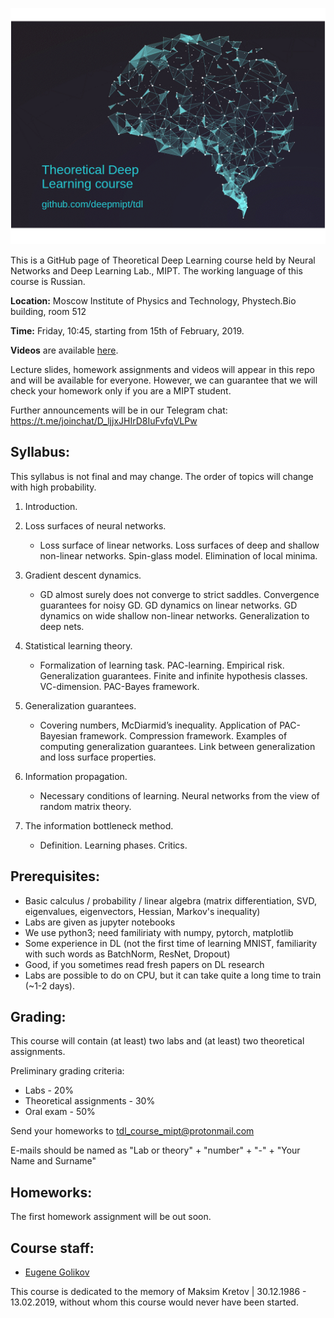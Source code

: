 ![TDL logo](/banner2.gif)

This is a GitHub page of Theoretical Deep Learning course held by Neural Networks and Deep Learning Lab., MIPT. The working language of this course is Russian.

**Location:** Moscow Institute of Physics and Technology, Phystech.Bio building, room 512

**Time:** Friday, 10:45, starting from 15th of February, 2019.

**Videos** are available [here](https://www.youtube.com/playlist?list=PLt1IfGj6-_-dMa3Ff8mwjq1yOGijJ89Wa).

Lecture slides, homework assignments and videos will appear in this repo and will be available for everyone. However, we can guarantee that we will check your homework only if you are a MIPT student.

Further announcements will be in our Telegram chat: https://t.me/joinchat/D_ljjxJHIrD8IuFvfqVLPw

## Syllabus:

This syllabus is not final and may change. The order of topics will change with high probability.

1. Introduction.

2. Loss surfaces of neural networks.
    * Loss surface of linear networks. Loss surfaces of deep and shallow non-linear networks. Spin-glass model. Elimination of local minima.

3. Gradient descent dynamics.
    * GD almost surely does not converge to strict saddles. Convergence guarantees for noisy GD. GD dynamics on linear networks. GD dynamics on wide shallow non-linear networks. Generalization to deep nets.

4. Statistical learning theory.
    * Formalization of learning task. PAC-learning. Empirical risk. Generalization guarantees. Finite and infinite hypothesis classes. VC-dimension. PAC-Bayes framework.

5. Generalization guarantees.
    * Covering numbers, McDiarmid’s inequality. Application of PAC-Bayesian framework. Compression framework. Examples of computing generalization guarantees. Link between generalization and loss surface properties.

6. Information propagation.
    * Necessary conditions of learning. Neural networks from the view of random matrix theory.

7. The information bottleneck method.
    * Definition. Learning phases. Critics.
    
## Prerequisites:

* Basic calculus / probability / linear algebra (matrix differentiation, SVD, eigenvalues, eigenvectors, Hessian, Markov's inequality)
* Labs are given as jupyter notebooks 
* We use python3; need familiriaty with numpy, pytorch, matplotlib
* Some experience in DL (not the first time of learning MNIST, familiarity with such words as BatchNorm, ResNet, Dropout)
* Good, if you sometimes read fresh papers on DL research
* Labs are possible to do on CPU, but it can take quite a long time to train (~1-2 days).
    
## Grading:

This course will contain (at least) two labs and (at least) two theoretical assignments.

Preliminary grading criteria:

* Labs - 20%
* Theoretical assignments - 30%
* Oral exam - 50%

Send your homeworks to tdl_course_mipt@protonmail.com

E-mails should be named as "Lab or theory" + "number" + "-" + "Your Name and Surname"

## Homeworks:

The first homework assignment will be out soon.

## Course staff:

- [Eugene Golikov](https://github.com/varenick)

This course is dedicated to the memory of Maksim Kretov | 30.12.1986 - 13.02.2019, without whom this course would never have been started.
